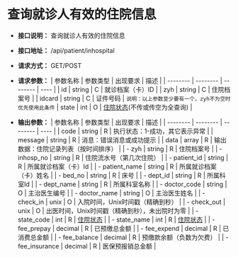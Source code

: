 # 查询就诊人有效的住院信息


- **接口说明：** 查询就诊人有效的住院信息
- **接口地址：** /api/patient/inhospital
- **请求方式：** GET/POST
- **请求参数：**
    | 参数名称 | 参数类型 | 出现要求 | 描述 |
    | -------- | -------- | -------- | ---- |
    | id | string | C | 就诊档案（卡）ID |
    | zyh | string | C | 住院档案号 |
    | idcard | string | C | 证件号码 |
    `说明：以上参数至少要有一个，zyh不为空时优先使用此条件`
    | state | int | O | [住院状态](enums?id=state_bein)(不传或传空为全查询)  |

- **输出参数：**
    | 参数名称 | 参数类型 | 出现要求 | 描述 |
    | -------- | -------- | -------- | ---- |
    | code | string | R | 执行状态：1-成功，其它表示异常 |
    | message | string | R | 消息：错误消息或成功提示 |
    | data | array | R | 输出数据：住院记录列表（按时间排序） |
    | - zyh | string | R | 住院档案号 |
    | - inhosp_no | string | R | 住院流水号（第几次住院） |
    | - patient_id | string | R | 所属就诊档案（卡）Id |
    | - patient_name | string | R | 所属就诊档案（卡）姓名 |
    | - bed_no | string | R | 床号 |
    | - dept_id | string | R | 所属科室Id |
    | - dept_name | string | R | 所属科室名称 |
    | - doctor_code | string | O | 主治医生编号 |
    | - doctor_name | string | O | 主治医生姓名 |
    | - check_in | unix | O | 入院时间，Unix时间戳（精确到秒） |
    | - check_out | unix | O | 出医时间，Unix时间戳（精确到秒），未出院时为零 |
    | - state_code | int | R | [住院状态](enums?id=state_bein) |
    | - state_name | int | R | [住院状态](enums?id=state_bein) |
    | - fee_prepay | decimal | R | 已预缴总金额 |
    | - fee_expend | decimal | R | 已消费总金额 |
    | - fee_balance | decimal | R | 预缴款余额（负数为欠费） |
    | - fee_insurance | decimal | R | 医保预报销总金额 |